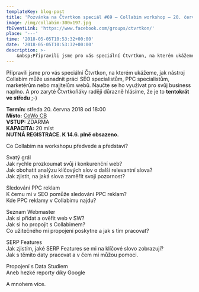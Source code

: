 ```yaml
---
templateKey: blog-post
title: 'Pozvánka na Čtvrtkon speciál #69 – Collabim workshop – 20. června'
image: /img/collabim-300x197.jpg
fbEventLink: 'https://www.facebook.com/groups/ctvrtkon/'
place: '---'
time: '2018-05-05T10:53:32+00:00'
date: '2018-05-05T10:53:32+00:00'
description: >-
    &nbsp;Připravili jsme pro vás speciální Čtvrtkon, na kterém ukážeme, jak nástroj Collabim může usnadnit práci SEO specialistům, PPC specialistům, marketérům nebo majitelům webů. Naučte...
---
```

Připravili jsme pro vás speciální Čtvrtkon, na kterém ukážeme, jak nástroj Collabim může usnadnit práci SEO specialistům, PPC specialistům, marketérům nebo majitelům webů. Naučte se ho využívat pro svůj business naplno. A pro zaryté Čtvrtkoňáky raději důrazně hlásíme, že je to **tentokrát ve středu** ;-)

**Termín:** středa 20. června 2018 od 18:00  
**Místo:** [CoWo CB](https://www.cowocb.cz)  
**VSTUP:** ZDARMA  
**KAPACITA:** 20 míst  
**NUTNÁ REGISTRACE. K 14.6. plně obsazeno.**

Co Collabim na workshopu předvede a představí?

Svatý grál  
Jak rychle prozkoumat svůj i konkurenční web?  
Jak obohatit analýzu klíčových slov o další relevantní slova?  
Jak zjistit, na jaká slova zaměřit svoji pozornost?  
  
Sledování PPC reklam  
K čemu mi v SEO pomůže sledování PPC reklam?  
Kde PPC reklamy v Collabimu najdu?

Seznam Webmaster  
Jak si přidat a ověřit web v SW?  
Jak si ho propojit s Collabimem?  
Co užitečného mi propojení poskytne a jak s tím pracovat?

SERP Features  
Jak zjistím, jaké SERP Features se mi na klíčové slovo zobrazují?  
Jak s těmito daty pracovat a v čem mi můžou pomoci.

Propojení s Data Studiem  
Aneb hezké reporty díky Google

A mnohem více.
